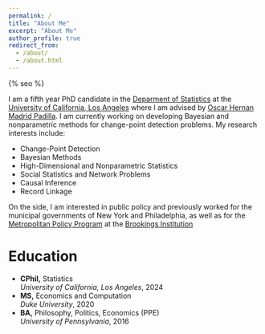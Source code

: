 ```yaml
---
permalink: /
title: "About Me"
excerpt: "About Me"
author_profile: true
redirect_from: 
  - /about/
  - /about.html
---
```


{% seo %}

I am a fifth year PhD candidate in the [Deparment of Statistics](http://statistics.ucla.edu/) at the [University of California, Los Angeles](https://www.ucla.edu/) where I am advised by [Oscar Hernan Madrid Padilla](https://hernanmp.github.io/). I am currently working on developing Bayesian and nonparametric methods for change-point detection problems. My research interests include:  
* Change-Point Detection 
* Bayesian Methods 
* High-Dimensional and Nonparametric Statistics 
* Social Statistics and Network Problems 
* Causal Inference 
* Record Linkage  

On the side, I am interested in public policy and previously worked for the municipal governments of New York and Philadelphia, as well as for the [Metropolitan Policy Program](https://www.brookings.edu/program/metropolitan-policy-program/) at the [Brookings Institution](https://www.brookings.edu/)

Education
======
* **CPhil,** Statistics  
  *University of California, Los Angeles*, 2024  
* **MS,** Economics and Computation  
  *Duke University*, 2020  
* **BA,** Philosophy, Politics, Economics (PPE)  
  *University of Pennsylvania*, 2016  

